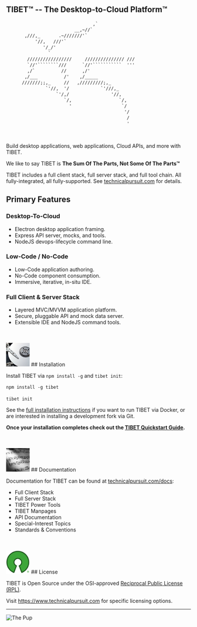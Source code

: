 ## TIBET&#8482; -- The Desktop-to-Cloud Platform&#8482;


                                     ,`
                              __,~//`
           ,///,_       .~///////'`
               '//,   ///'`
                  '/_/'
                    `
            /////////////////     /////////////// ///
            `//'````````///      `//'```````````  '''
            ,/`          //      ,/'
           ,/___          /'    ,/_____
          ///////;;,_     //   ,/////////;,_
                   `'//,  '/            `'///,_
                       `'/,/                '//,
                          `/,                  `/,
                            '                   `/
                                                 '/
                                                  /
                                                  '

<br/>

Build desktop applications, web applications, Cloud APIs, and more with TIBET.

We like to say TIBET is **The Sum Of The Parts, Not Some Of The Parts&#8482;**

TIBET includes a full client stack, full server stack, and full tool chain. All fully-integrated, all fully-supported. See <a href="https://www.technicalpursuit.com">technicalpursuit.com</a> for details.

## Primary Features

### Desktop-To-Cloud
<ul>
<li>Electron desktop application framing.</li>
<li>Express API server, mocks, and tools.</li>
<li>NodeJS devops-lifecycle command line.</li>
</ul>

### Low-Code / No-Code
<ul>
<li>Low-Code application authoring.</li>
<li>No-Code component consumption.</li>
<li>Immersive, iterative, in-situ IDE.</li>
</ul>

### Full Client & Server Stack
<ul>
<li>Layered MVC/MVVM application platform.</li>
<li>Secure, pluggable API and mock data server.</li>
<li>Extensible IDE and NodeJS command tools.</li>
</ul>

<br/>
<br/>
<img alt="Installation" src="./lib/media/disk.png" width="64px" height="64px"/>
## Installation

Install TIBET via `npm install -g` and `tibet init`:

```
npm install -g tibet

tibet init
```

See the <a href="https://github.com/TechnicalPursuit/TIBET/blob/master/INSTALL.md#installation">full installation instructions</a> if you want to run TIBET via Docker, or are interested in installing a development fork via Git.

**Once your installation completes check out the <a href="https://www.technicalpursuit.com/docs/quickstart.html">TIBET Quickstart Guide</a>.**

<br/>
<br/>
<img alt="Documentation" src="./lib/media/music.png" width="64px" height="64px"/>
## Documentation

Documentation for TIBET can be found at <a href="https://www.technicalpursuit.com/docs">technicalpursuit.com/docs</a>:

<ul>
<li>Full Client Stack</li>
<li>Full Server Stack</li>
<li>TIBET Power Tools</li>
<li>TIBET Manpages</li>
<li>API Documentation</li>
<li>Special-Interest Topics</li>
<li>Standards & Conventions</li>
</ul>

<br/>
<br/>
<img alt="Open Source License" src="./lib/media/osi_logo.png" width="64px" height="64px"/>
## License

TIBET is Open Source under the OSI-approved <a
href="http://opensource.org/licenses/RPL-1.5">Reciprocal Public License
(RPL)</a>.

Visit <a href="https://www.technicalpursuit.com/">https://www.technicalpursuit.com</a> for specific licensing options.
<br/>

---

<img alt="The Pup" src="./lib/media/thepup.jpg" width="92px" height="138px"/>

